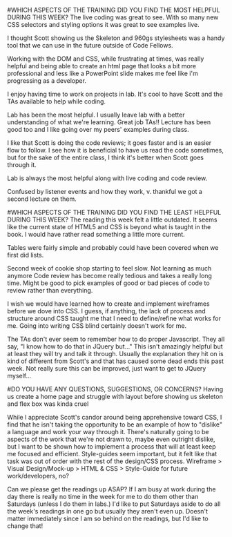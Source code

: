 #WHICH ASPECTS OF THE TRAINING DID YOU FIND THE MOST HELPFUL DURING THIS WEEK?
The live coding was great to see. With so many new CSS selectors and styling options it was great to see examples live.

I thought Scott showing us the Skeleton and 960gs stylesheets was a handy tool that we can use in the future outside of Code Fellows.

Working with the DOM and CSS, while frustrating at times, was really helpful and being able to create an html page that looks a bit more professional and less like a PowerPoint slide makes me feel like i'm progressing as a developer.

I enjoy having time to work on projects in lab. It's cool to have Scott and the TAs available to help while coding.

Lab has been the most helpful. I usually leave lab with a better understanding of what we're learning. Great job TAs!! Lecture has been good too and I like going over my peers' examples during class.

I like that Scott is doing the code reviews; it goes faster and is an easier flow to follow. I see how it is beneficial to have us read the code sometimes, but for the sake of the entire class, I think it's better when Scott goes through it.

Lab is always the most helpful along with live coding and code review.

Confused by listener events and how they work, v. thankful we got a second lecture on them.


#WHICH ASPECTS OF THE TRAINING DID YOU FIND THE LEAST HELPFUL DURING THIS WEEK?
The reading this week felt a little outdated. It seems like the current state of HTML5 and CSS is beyond what is taught in the book. I would have rather read something a little more current.

Tables were fairly simple and probably could have been covered when we first did lists.

Second week of cookie shop starting to feel slow. Not learning as much anymore Code review has become really tedious and takes a really long time. Might be good to pick examples of good or bad pieces of code to review rather than everything.

I wish we would have learned how to create and implement wireframes before we dove into CSS. I guess, if anything, the lack of process and structure around CSS taught me that I need to define/refine what works for me. Going into writing CSS blind certainly doesn't work for me.

The TAs don't ever seem to remember how to do proper Javascript. They all say, "I know how to do that in JQuery but..." This isn't amazingly helpful but at least they will try and talk it through. Usually the explanation they hit on is kind of different from Scott's and that has caused some dead ends this past week. Not really sure this can be improved, just want to get to JQuery myself...


#DO YOU HAVE ANY QUESTIONS, SUGGESTIONS, OR CONCERNS?
Having us create a home page and struggle with layout before showing us skeleton and flex box was kinda cruel

While I appreciate Scott's candor around being apprehensive toward CSS, I find that he isn't taking the opportunity to be an example of how to "dislike" a language and work your way through it. There's naturally going to be aspects of the work that we're not drawn to, maybe even outright dislike, but I want to be shown how to implement a process that will at least keep me focused and efficient. Style-guides seem important, but it felt like that task was out of order with the rest of the design/CSS process. Wireframe > Visual Design/Mock-up > HTML & CSS > Style-Guide for future work/developers, no?

Can we please get the readings up ASAP? If I am busy at work during the day there is really no time in the week for me to do them other than Saturdays (unless I do them in labs.) I'd like to put Saturdays aside to do all the week's readings in one go but usually they aren't even up. Doesn't matter immediately since I am so behind on the readings, but I'd like to change that!
